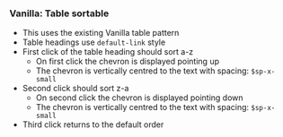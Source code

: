 ### Vanilla: Table sortable
- This uses the existing Vanilla table pattern
- Table headings use `default-link` style
- First click of the table heading should sort a-z
  - On first click the chevron is displayed pointing up
  - The chevron is vertically centred to the text with spacing: `$sp-x-small`
- Second click should sort z-a
  - On second click the chevron is displayed pointing down
  - The chevron is vertically centred to the text with spacing: `$sp-x-small`
- Third click returns to the default order